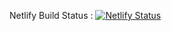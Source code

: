 Netlify Build Status : [![Netlify Status](https://api.netlify.com/api/v1/badges/4a38fadb-4936-48ee-8617-950923fb11c1/deploy-status)](https://app.netlify.com/sites/gns-site-02/deploys)


